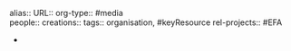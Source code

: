 alias::
URL::
org-type:: #media  
people::
creations:: 
tags:: organisation, #keyResource 
rel-projects:: #EFA 



-